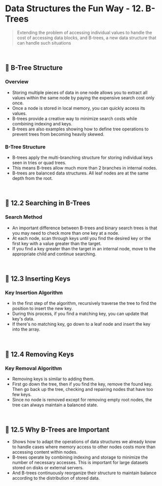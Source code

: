 # Data Structures the Fun Way - 12. B-Trees

> Extending the problem of accessing individual values to handle the cost of accessing data blocks, and B-trees, a new data structure that can handle such situations

<br/>

## 🔖 B-Tree Structure

### Overview

- Storing multiple pieces of data in one node allows you to extract all values within the same node by paying the expensive search cost only once.
- Once a node is stored in local memory, you can quickly access its values.
- B-trees provide a creative way to minimize search costs while combining indexing and keys.
- B-trees are also examples showing how to define tree operations to prevent trees from becoming heavily skewed.

### B-Tree Structure

- B-trees apply the multi-branching structure for storing individual keys seen in tries or quad trees.
- This means B-trees allow much more than 2 branches in internal nodes.
- B-trees are balanced data structures. All leaf nodes are at the same depth from the root.

<br/>

## 🔖 12.2 Searching in B-Trees

### Search Method

- An important difference between B-trees and binary search trees is that you may need to check more than one key at a node.
- At each node, scan through keys until you find the desired key or the first key with a value greater than the target.
- If you find a key greater than the target in an internal node, move to the appropriate child and continue searching.

<br/>

## 🔖 12.3 Inserting Keys

### Key Insertion Algorithm

- In the first step of the algorithm, recursively traverse the tree to find the position to insert the new key.
- During this process, if you find a matching key, you can update that key's data.
- If there's no matching key, go down to a leaf node and insert the key into the array.

<br/>

## 🔖 12.4 Removing Keys

### Key Removal Algorithm

- Removing keys is similar to adding them.
- First go down the tree, then if you find the key, remove the found key. Then go back up the tree, checking and repairing nodes that have too few keys.
- Since no node is removed except for removing empty root nodes, the tree can always maintain a balanced state.

<br/>

## 🔖 12.5 Why B-Trees are Important

- Shows how to adapt the operations of data structures we already know to handle cases where memory access to other nodes costs more than accessing content within nodes.
- B-trees operate by combining indexing and storage to minimize the number of necessary accesses. This is important for large datasets stored on disks or external servers.
- And B-trees continuously reorganize their structure to maintain balance according to the distribution of stored data.
